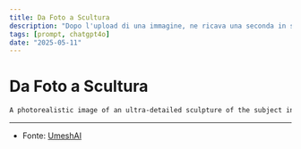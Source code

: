 ```yaml
---
title: Da Foto a Scultura
description: "Dopo l'upload di una immagine, ne ricava una seconda in stile scultoreo."
tags: [prompt, chatgpt4o]
date: "2025-05-11"
---
```


# Da Foto a Scultura

```txt
A photorealistic image of an ultra-detailed sculpture of the subject in image made of shining marble. The sculpture should display smooth and reflective marble surface, emphasizing its luster and artistic craftsmanship. The design is elegant, highlighting the beauty and depth of marble. The lighting in the image should enhance the sculpture's contours and textures, creating a visually stunning and mesmerizing effect.
```

---

- Fonte: [UmeshAI](https://x.com/umesh_ai)